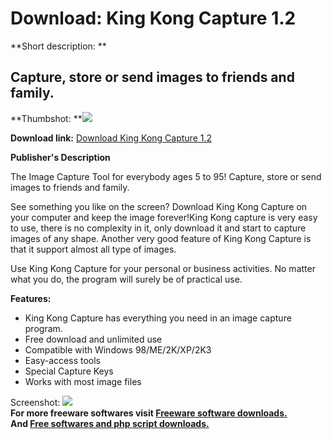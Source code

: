 # Download: King Kong Capture 1.2

**Short description: **

## Capture, store or send images to friends and family.

  
**Thumbshot: **![](http://www.freewarefiles.com/screenshot/kingkongcapture_md.gif)   
  
**Download link:** [Download King Kong Capture 1.2](http://freesoftwares.boysofts.com/King-Kong-Capture_program_21899.html)  
  

**Publisher's Description**  
  

The Image Capture Tool for everybody ages 5 to 95! Capture, store or send
images to friends and family.

See something you like on the screen? Download King Kong Capture on your
computer and keep the image forever!King Kong capture is very easy to use,
there is no complexity in it, only download it and start to capture images of
any shape. Another very good feature of King Kong Capture is that it support
almost all type of images.

Use King Kong Capture for your personal or business activities. No matter what
you do, the program will surely be of practical use.

**Features:**

  * King Kong Capture has everything you need in an image capture program. 
  * Free download and unlimited use 
  * Compatible with Windows 98/ME/2K/XP/2K3 
  * Easy-access tools 
  * Special Capture Keys 
  * Works with most image files 

  
  
Screenshot: ![](http://www.freewarefiles.com/screenshot/kingkongcapture.gif)  
**For more freeware softwares visit [Freeware software downloads.](http://freesoftwares.boysofts.com/)**   
**And [Free softwares and php script downloads.](http://www.boysofts.com/)**

